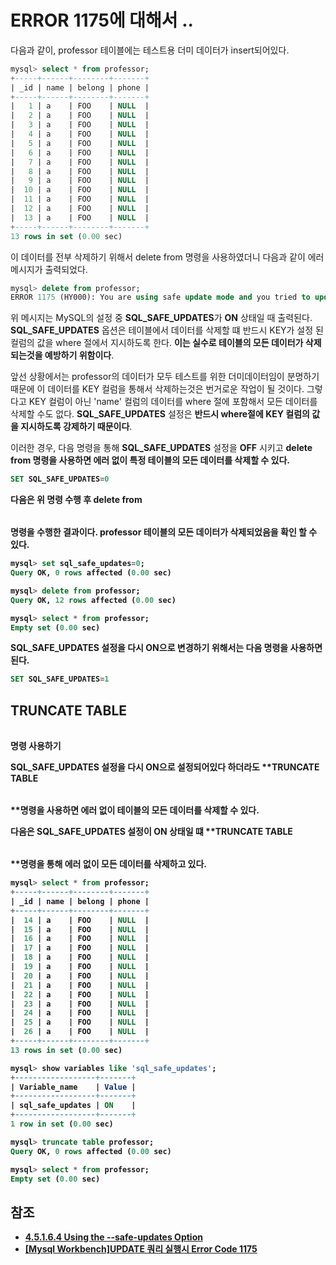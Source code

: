 # ERROR 1175에 대해서 ..

다음과 같이, professor 테이블에는 테스트용 더미 데이터가 insert되어있다.

```sql
mysql> select * from professor;
+-----+------+--------+-------+
| _id | name | belong | phone |
+-----+------+--------+-------+
|   1 | a    | FOO    | NULL  |
|   2 | a    | FOO    | NULL  |
|   3 | a    | FOO    | NULL  |
|   4 | a    | FOO    | NULL  |
|   5 | a    | FOO    | NULL  |
|   6 | a    | FOO    | NULL  |
|   7 | a    | FOO    | NULL  |
|   8 | a    | FOO    | NULL  |
|   9 | a    | FOO    | NULL  |
|  10 | a    | FOO    | NULL  |
|  11 | a    | FOO    | NULL  |
|  12 | a    | FOO    | NULL  |
|  13 | a    | FOO    | NULL  |
+-----+------+--------+-------+
13 rows in set (0.00 sec)
```

이 데이터를 전부 삭제하기 위해서 delete from 명령을 사용하였더니 다음과 같이 에러메시지가 출력되었다.

```sql
mysql> delete from professor;
ERROR 1175 (HY000): You are using safe update mode and you tried to update a table without a WHERE that uses a KEY column
```

위 메시지는 MySQL의 설정 중 **SQL_SAFE_UPDATES**가 **ON** 상태일 때 출력된다. **SQL_SAFE_UPDATES** 옵션은 테이블에서 데이터를 삭제할 떄 반드시 KEY가 설정 된 컬럼의 값을 where 절에서 지시하도록 한다. **이는 실수로 테이블의 모든 데이터가 삭제되는것을 예방하기 위함이다**.

앞선 상황에서는 professor의 데이터가 모두 테스트를 위한 더미데이터임이 분명하기 때문에 이 데이터를 KEY 컬럼을 통해서 삭제하는것은 번거로운 작업이 될 것이다. 그렇다고 KEY 컬럼이 아닌 'name' 컬럼의 데이터를 where 절에 포함해서 모든 데이터를 삭제할 수도 없다. **SQL_SAFE_UPDATES** 설정은 **반드시 where절에 KEY 컬럼의 값을 지시하도록 강제하기 때문이다**.

이러한 경우, 다음 명령을 통해 **SQL_SAFE_UPDATES** 설정을 **OFF** 시키고 **delete from <table>** 명령을 사용하면 에러 없이 특정 테이블의 모든 데이터를 삭제할 수 있다.

```sql
SET SQL_SAFE_UPDATES=0
```

다음은 위 명령 수행 후 delete from <table> 명령을 수행한 결과이다. professor 테이블의 모든 데이터가 삭제되었음을 확인 할 수 있다.

```sql
mysql> set sql_safe_updates=0;
Query OK, 0 rows affected (0.00 sec)

mysql> delete from professor;
Query OK, 12 rows affected (0.00 sec)

mysql> select * from professor;
Empty set (0.00 sec)
```

**SQL_SAFE_UPDATES** 설정을 다시 **ON**으로 변경하기 위해서는 다음 명령을 사용하면 된다.

```sql
SET SQL_SAFE_UPDATES=1
```

## TRUNCATE TABLE <TABLE NAME> 명령 사용하기

**SQL_SAFE_UPDATES** 설정을 다시 **ON**으로 설정되어있다 하더라도 **TRUNCATE TABLE <TABLE NAME>**명령을 사용하면 에러 없이 테이블의 모든 데이터를 삭제할 수 있다.

다음은 **SQL_SAFE_UPDATES** 설정이 **ON** 상태일 떄 **TRUNCATE TABLE <TABLE NAME>**명령을 통해 에러 없이 모든 데이터를 삭제하고 있다.

```sql
mysql> select * from professor;
+-----+------+--------+-------+
| _id | name | belong | phone |
+-----+------+--------+-------+
|  14 | a    | FOO    | NULL  |
|  15 | a    | FOO    | NULL  |
|  16 | a    | FOO    | NULL  |
|  17 | a    | FOO    | NULL  |
|  18 | a    | FOO    | NULL  |
|  19 | a    | FOO    | NULL  |
|  20 | a    | FOO    | NULL  |
|  21 | a    | FOO    | NULL  |
|  22 | a    | FOO    | NULL  |
|  23 | a    | FOO    | NULL  |
|  24 | a    | FOO    | NULL  |
|  25 | a    | FOO    | NULL  |
|  26 | a    | FOO    | NULL  |
+-----+------+--------+-------+
13 rows in set (0.00 sec)

mysql> show variables like 'sql_safe_updates';
+------------------+-------+
| Variable_name    | Value |
+------------------+-------+
| sql_safe_updates | ON    |
+------------------+-------+
1 row in set (0.00 sec)

mysql> truncate table professor;
Query OK, 0 rows affected (0.00 sec)

mysql> select * from professor;
Empty set (0.00 sec)
```



## 참조

* [4.5.1.6.4 Using the --safe-updates Option](https://dev.mysql.com/doc/refman/5.7/en/mysql-tips.html)
* [[Mysql Workbench]UPDATE 쿼리 실행시 Error Code 1175](http://mdj1234.tistory.com/60)
